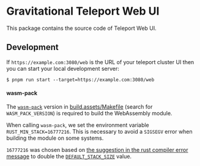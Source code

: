 # Gravitational Teleport Web UI

This package contains the source code of Teleport Web UI.

## Development

If `https://example.com:3080/web` is the URL of your teleport cluster UI
then you can start your local development server:

```
$ pnpm run start --target=https://example.com:3080/web
```

#### wasm-pack

The [`wasm-pack`](https://github.com/rustwasm/wasm-pack) version in [build.assets/Makefile](https://github.com/gravitational/teleport/blob/master/build.assets/versions.mk#L12) (search for `WASM_PACK_VERSION`) is required to build the WebAssembly module.

When calling `wasm-pack`, we set the environment variable `RUST_MIN_STACK=16777216`. This is necessary to avoid a `SIGSEGV` error when building the module on some systems.

`16777216` was chosen based on [the suggestion in the rust compiler error message](https://github.com/rust-lang/rust/blob/10a7aa14fed9b528b74b0f098c4899c37c09a9c7/compiler/rustc_driver_impl/src/signal_handler.rs#L104-L106) to double the [`DEFAULT_STACK_SIZE`](https://github.com/rust-lang/rust/blob/10a7aa14fed9b528b74b0f098c4899c37c09a9c7/compiler/rustc_interface/src/util.rs#L52) value.
